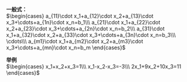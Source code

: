 **一般式：**  
 $\begin{cases}  
a_{11}\cdot x_1+a_{12}\cdot x_2+a_{13}\cdot x_3+\cdots+a_{1n}\cdot x_n=b_1\\\  
a_{21}\cdot x_1+a_{22}\cdot x_2+a_{23}\cdot x_3+\cdots+a_{2n}\cdot x_n=b_2\\\  
a_{31}\cdot x_1+a_{32}\cdot x_2+a_{33}\cdot x_3+\cdots+a_{3n}\cdot x_n=b_3\\\  
\cdots\\\  
a_{m1}\cdot x_1+a_{m2}\cdot x_2+a_{m3}\cdot x_3+\cdots+a_{mn}\cdot x_n=b_m  
\end{cases}$  
  
**举例**  
 $\begin{cases}  
x_1+x_2+x_3=1\\\  
x_1-x_2-x_3=-3\\\  
2x_1+9x_2+10x_3=11  
\end{cases}$  

